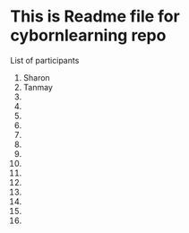 # This is Readme file for cybornlearning repo
List of participants
1. Sharon
2. Tanmay
3.
4.
5.
6.
7.
8.
9.
10.
11.
12.
13.
14.
15.
16.
